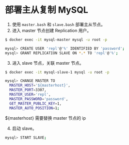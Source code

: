 # 部署主从复制 MySQL

1. 使用 `master.bash` 和 `slave.bash` 部署主从节点。
2. 进入 master 节点创建 Replication 用户。

```bash
$ docker exec -it mysql-master mysql -u root -p

mysql> CREATE USER 'repl'@'%' IDENTIFIED BY 'password';
mysql> GRANT REPLICATION SLAVE ON *.* TO 'repl'@'%'; 
```

3. 进入 slave 节点，关联 master 节点。

```bash
$ docker exec -it mysql-slave-1 mysql -u root -p

mysql> CHANGE MASTER TO 
  MASTER_HOST='${masterhost}',
  MASTER_PORT=3307,
  MASTER_USER='repl',
  MASTER_PASSWORD='password',
  GET_MASTER_PUBLIC_KEY=1,
  MASTER_AUTO_POSITION=1;
```
${masterhost} 需要替换 master 节点的 ip

4. 启动 slave。

```bash
mysql> START SLAVE;
```
